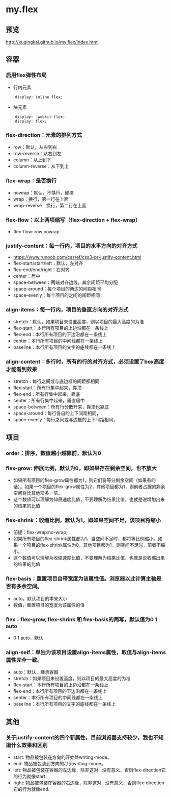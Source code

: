 # my.flex

## 预览
http://xuqingkai.github.io/my.flex/index.html


## 容器

### 启用flex弹性布局
- 行内元素
```
	display: inline-flex;
```
- 块元素
```
	display: -webkit-flex;
	display: flex;
```

### flex-direction：元素的排列方式
- row：默认，从左到右
- row-reverse：从右到左
- column：从上到下
- column-reverse：从下到上

### flex-wrap：是否换行
- nowrap：默认，不换行，硬挤
- wrap：换行，第一行在上面
- wrap-reverse：换行，第二行在上面

### flex-flow：以上两项缩写（flex-direction + flex-wrap）
- flex-flow: row nowrap

### justify-content：每一行内，项目的水平方向的对齐方式
- https://www.runoob.com/cssref/css3-pr-justify-content.html
- flex-start/start/left：默认，左对齐
- flex-end/end/right：右对齐
- center：居中
- space-between：两端对齐边线，其余间距平均分配
- space-around：每个项目的两边的间距相同
- space-evenly：每个项目的之间的间距相同

### align-items：每一行内，项目的垂直方向的对齐方式
- stretch：默认，如果项目未设置高度，则以项目的最大高度的为准
- flex-start：本行所有项目的上边沿都在一条线上
- flex-end：本行所有项目的下边沿都在一条线上
- center：本行所有项目的中间线都在一条线上
- baseline：本行所有项目的文字的底线都在一条线上

### align-content：多行时，所有的行的对齐方式，必须设置了box高度才能看到效果
- stretch：每行之间或与底边框的间距都相同
- flex-start：所有行集中起来，靠顶
- flex-end：所有行集中起来，靠底
- center：所有行集中起来，垂直居中
- space-between：所有行分散开来，靠顶也靠底
- space-around：每行各自的上下间距相同，
- space-evenly：每行之间或与边框的上下间距相同，

## 项目

### order：排序，数值越小越靠前，默认为0

### flex-grow: 伸展比例，默认为0，即如果存在剩余空间，也不放大
- 如果所有项目的flex-grow属性都为1，则它们将等分剩余空间（如果有的话）。如果一个项目的flex-grow属性为2，其他项目都为1，则前者占据的剩余空间将比其他项多一倍。
- 这个数值可以理解为伸展速度比值，不要理解为结果比值，也就是说增加出来的结果的比值

### flex-shrink：收缩比例，默认为1，即如果空间不足，该项目将缩小
- 前提：flex-wrap:no-wrap;
- 如果所有项目的flex-shrink属性都为1，当空间不足时，都将等比例缩小。如果一个项目的flex-shrink属性为0，其他项目都为1，则空间不足时，前者不缩小。
- 这个数值可以理解为收缩速度比值，不要理解为结果比值，也就是说收缩出来的结果的比值

### flex-basis：重置项目自带宽度为该属性值。浏览器以此计算主轴是否有多余空间。
- auto，默认项目的本来大小
- 数值，重置项目的宽度为该属性的值

### flex：flex-grow, flex-shrink 和 flex-basis的简写，默认值为0 1 auto
- 0 1 auto，默认

### align-self：单独为该项目设置align-items属性，取值与align-items属性完全一致。
- auto：默认，继承容器
- stretch：如果项目未设置高度，则以项目的最大高度的为准
- flex-start：本行所有项目的上边沿都在一条线上
- flex-end：本行所有项目的下边沿都在一条线上
- center：本行所有项目的中间线都在一条线上
- baseline：本行所有项目的文字的底线都在一条线上

## 其他

### 关于justify-content的四个新属性，目前浏览器支持较少，我也不知道什么效果和区别
- start: 物品被包装在方向的开始处writing-mode。
- end: 物品被包装到方向的尽头writing-mode。
- left: 物品被包装在容器的左边缘，除非这对 . 没有意义，否则flex-direction它的行为就像start.
- right: 物品被包装在容器的右边缘，除非这对 . 没有意义，否则flex-direction它的行为就像end. 


